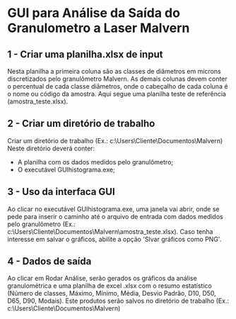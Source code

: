 # GUI para Análise da Saída do Granulometro a Laser Malvern

## 1 - Criar uma planilha.xlsx de input

Nesta planilha a primeira coluna são as classes de diâmetros em mícrons discretizados pelo granulômetro Malvern. As demais colunas devem conter o percentual de cada classe diâmetros, onde o cabeçalho de cada coluna é o nome ou código da amostra. 
Aqui segue uma planilha teste de referência (amostra_teste.xlsx).

## 2 - Criar um diretório de trabalho

Criar um diretório de trabalho (Ex.: c:\Users\Cliente\Documentos\Malvern\)
Neste diretório deverá conter:

* A planilha com os dados medidos pelo granulômetro;
* O executável GUIhistograma.exe;

## 3 - Uso da interfaca GUI

Ao clicar no executável GUIhistograma.exe, uma janela vai abrir, onde se pede para inserir o caminho até o arquivo de entrada com dados medidos pelo granulômetro (Ex.: c:\Users\Cliente\Documentos\Malvern\amostra_teste.xlsx).
Caso tenha interesse em salvar o gráficos, abilite a opção 'Slvar gráficos como PNG'.

## 4 - Dados de saída

Ao clicar em Rodar Análise, serão gerados os gráficos da análise granulométrica e uma planilha de excel .xlsx com o resumo estatístico (Número de classes, Máximo, Mínimo, Média, Desvio Padrão, D10, D50, D65, D90, Modais). Este produtos serão salvos no diretório de trabalho (Ex.: c:\Users\Cliente\Documentos\Malvern\)
